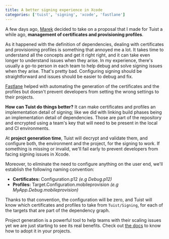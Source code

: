 ```yaml
---
title: A better signing experience in Xcode
categories: ['tuist', 'signing', 'xcode', 'fastlane']
---
```


A few days ago, [Marek](https://twitter.com/marekfort) decided to take on a proposal that I made for Tuist a while ago, **management of certificates and provisioning profiles**.

As it happened with the definition of dependencies, dealing with certificates and provisioning profiles is something that annoyed me a lot. It takes time to understand all the concepts and get it right right, and it can take even longer to understand issues when they arise. In my experience, there's usually a go-to person in each team to help debug and solve signing issues when they arise. That's pretty bad. Configuring signing should be straightforward and issues should be easier to debug and fix.

[Fastlane](https://docs.fastlane.tools/actions/match) helped with automating the generation of the certificates and the profiles but doesn't prevent developers from setting the wrong settings to their projects.

**How can Tuist do things better?** It can make certificates and profiles an implementation detail of signing; like we did with linking build phases being an implementation detail of dependencies. Those are part of the repository and encrypted using a team's key that will need to be present in the local and CI environments.

At **project generation time**, Tuist will decrypt and validate them, and configure both, the environment and the project, for the signing to work. If something is missing or invalid, we'll fail early to prevent developers from facing signing issues in Xcode.

Moreover, to eliminate the need to configure anything on the user end, we'll establish the following naming convention:

- **Certificates:** Configuration.p12 _(e.g Debug.p12)_
- **Profiles:** Target.Configuration.mobileprovision _(e.g MyApp.Debug.mobileprovision)_

Thanks to that convention, the configuration will be zero, and Tuist will know which certificates and profiles to take from `Tuist/Signing`, for each of the targets that are part of the dependency graph.

Project generation is a powerful tool to help teams with their scaling issues yet we are just starting to see its real benefits. Check out [the docs](https://tuist.io/docs/usage/getting-started/) to know how to adopt it in your projects.
